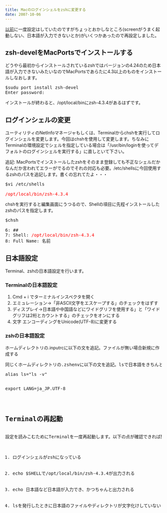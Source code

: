 ```yaml
---
title: Macのログインシェルをzshに変更する
date: 2007-10-06
---
```

<a href="http://uk-studio.net/2007/07/08/start-macbook/">以前</a>に一度設定はしていたのですがちょっとおかしなところ(screenがうまく起動しない、日本語が入力できないとか)がいくつかあったので再設定しました。
<h2>zsh-develをMacPortsでインストールする</h2>
どうやら最初からインストールされているzshではバージョンの4.24のため日本語が入力できないみたいなのでMacPortsであらたに4.3以上のものをインストールしなおします。
<pre>
$sudu port install zsh-devel
Enter password:</pre>
インストールが終わると、/opt/local/binにzsh-4.3.4があるはずです。
<h2>ログインシェルの変更</h2>
ユーティリティのNetInfoマネージャもしくは、Terminalからchshを実行してログインシェルを変更します。今回はchshを使用して変更します。ちなみにTerminalの環境設定でシェルを指定している場合は「/usr/bin/loginを使ってデフォルトのログインシェルを実行する」に直しといて下さい。

追記:
MacPortsでインストールしたzshをそのまま登録しても不正なシェルだかなんだか言われてエラーがでるのでそれの対応も必要。/etc/shellsに今回使用するzshのパスを追記します。書くの忘れてたよ・・・

<pre>
$vi /etc/shells

<span style="color:#f00">/opt/local/bin/zsh-4.3.4</span>
</pre>

chshを実行すると編集画面にうつるので、Shellの項目に先程インストールしたzshのパスを指定します。
<pre>
$chsh

6: ##
7: Shell: <span style="color: #ff0000">/opt/local/bin/zsh-4.3.4</span>
8: Full Name: 名前</pre>
<h2>日本語設定</h2>
Terminal、zshの日本語設定を行います。
<h3>Terminalの日本語設定</h3>
<ol>
	<li>Cmd + i でターミナルインスペクタを開く</li>
	<li>エミュレーション-&gt;「非ASCII文字をエスケープする」のチェックをはずす</li>
	<li>ディスプレイ-&gt;日本語や中国語などにワイドグリフを使用する」と「ワイドグリフは2桁とカウントする」のチェックをオンにする</li>
	<li>文字 エンコーディングをUnicode(UTF-8)に変更する</li>
</ol>
<h3>zshの日本語設定</h3>
ホームディレクトリの.inputrcに以下の文を追記。ファイルが無い場合新規に作成する
<pre>
同じくホームディレクトリの.zshenvに以下の文を追記。lsで日本語をきちんと表示させるためにaliasで"ls -v"を指定しています。
<pre>
alias ls="ls -v"

export LANG=ja_JP.UTF-8</pre>
<h2>Terminalの再起動</h2>
設定を読みこむためにTerminalを一度再起動します。以下の点が確認できれば問題ないとおもいます。
<ol>
	<li>ログインシェルがzshになっている</li>
	<li>echo $SHELLで/opt/local/bin/zsh-4.3.4が出力される</li>
	<li>echo 日本語など日本語が入力でき、かつちゃんと出力される</li>
	<li>lsを発行したときに日本語のファイルやディレクトリが文字化けしていない</li>
</ol>